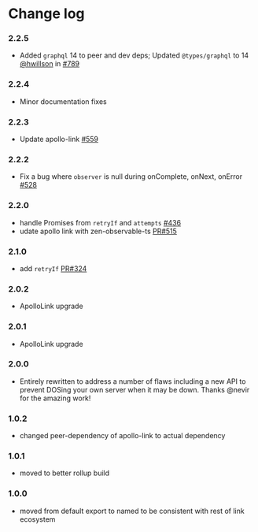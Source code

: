 # Change log

### 2.2.5
- Added `graphql` 14 to peer and dev deps; Updated `@types/graphql` to 14  <br/>
  [@hwillson](http://github.com/hwillson) in [#789](https://github.com/apollographql/apollo-link/pull/789)

### 2.2.4
- Minor documentation fixes

### 2.2.3
- Update apollo-link [#559](https://github.com/apollographql/apollo-link/pull/559)

### 2.2.2
- Fix a bug where `observer` is null during onComplete, onNext, onError [#528](https://github.com/apollographql/apollo-link/pull/528)

### 2.2.0
- handle Promises from `retryIf` and `attempts` [#436](https://github.com/apollographql/apollo-link/pull/436)
- udate apollo link with zen-observable-ts [PR#515](https://github.com/apollographql/apollo-link/pull/515)

### 2.1.0
- add `retryIf` [PR#324](https://github.com/apollographql/apollo-link/pull/324)

### 2.0.2
- ApolloLink upgrade

### 2.0.1
- ApolloLink upgrade

### 2.0.0
- Entirely rewritten to address a number of flaws including a new API to prevent DOSing your own server when it may be down. Thanks @nevir for the amazing work!

### 1.0.2
- changed peer-dependency of apollo-link to actual dependency

### 1.0.1
- moved to better rollup build

### 1.0.0
- moved from default export to named to be consistent with rest of link ecosystem
